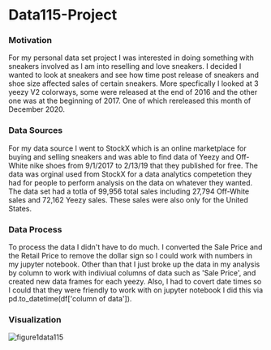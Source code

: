 # Data115-Project

### Motivation
For my personal data set project I was interested in doing something with sneakers involved as I am into reselling and love sneakers. I decided I wanted to look at sneakers and see how time post release of sneakers and shoe size affected sales of certain sneakers. More specfically I looked at 3 yeezy V2 colorways, some were released at the end of 2016 and the other one was at the beginning of 2017. One of which rereleased this month of December 2020.

### Data Sources
For my data source I went to StockX which is an online marketplace for buying and selling sneakers and was able to find data of Yeezy and Off-White nike shoes from 9/1/2017 to 2/13/19 that they published for free. The data was orginal used from StockX for a data analytics competetion they had for people to perform analysis on the data on whatever they wanted. The data set had a totla of 99,956 total sales including 27,794 Off-White sales and 72,162 Yeezy sales. These sales were also only for the United States.
 
 ### Data Process
 To process the data I didn't have to do much. I converted the Sale Price and the Retail Price to remove the dollar sign so I could work with numbers in my jupyter notebook. Other than that I just broke up the data in my analysis by column to work with indiviual columns of data such as 'Sale Price', and created new data frames for each yeezy. Also, I had to covert date times so I could that they were friendly to work with on jupyter notebook I did this via pd.to_datetime(df['column of data']).
 
 ### Visualization 
 ![figure1data115](https://user-images.githubusercontent.com/63420549/101312535-daff7280-3808-11eb-9ad2-38760546a15f.png)
 
 
